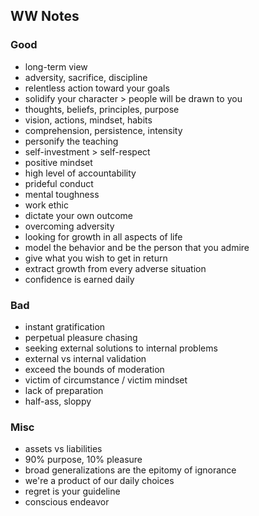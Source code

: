 ## WW Notes


### Good
- long-term view
- adversity, sacrifice, discipline
- relentless action toward your goals
- solidify your character > people will be drawn to you
- thoughts, beliefs, principles, purpose
- vision, actions, mindset, habits
- comprehension, persistence, intensity
- personify the teaching
- self-investment > self-respect
- positive mindset
- high level of accountability
- prideful conduct
- mental toughness
- work ethic
- dictate your own outcome
- overcoming adversity
- looking for growth in all aspects of life
- model the behavior and be the person that you admire
- give what you wish to get in return
- extract growth from every adverse situation
- confidence is earned daily
 
 
### Bad
- instant gratification
- perpetual pleasure chasing
- seeking external solutions to internal problems
- external vs internal validation
- exceed the bounds of moderation
- victim of circumstance / victim mindset
- lack of preparation
- half-ass, sloppy
 
 
### Misc
- assets vs liabilities
- 90% purpose, 10% pleasure
- broad generalizations are the epitomy of ignorance
- we're a product of our daily choices
- regret is your guideline
- conscious endeavor
